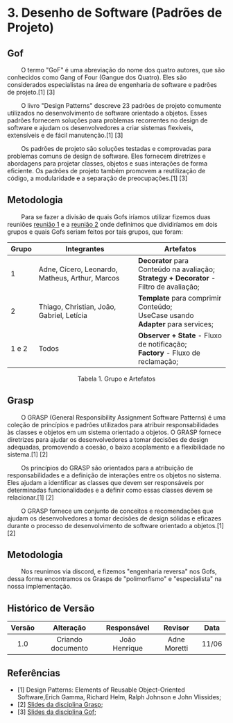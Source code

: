 # 3. Desenho de Software (Padrões de Projeto)

## Gof
&emsp;&emsp; O termo "GoF" é uma abreviação do nome dos quatro autores, que são conhecidos como Gang of Four (Gangue dos Quatro). Eles são considerados especialistas na área de engenharia de software e padrões de projeto.[1] [3]

&emsp;&emsp; O livro "Design Patterns" descreve 23 padrões de projeto comumente utilizados no desenvolvimento de software orientado a objetos. Esses padrões fornecem soluções para problemas recorrentes no design de software e ajudam os desenvolvedores a criar sistemas flexíveis, extensíveis e de fácil manutenção.[1] [3]

&emsp;&emsp; Os padrões de projeto são soluções testadas e comprovadas para problemas comuns de design de software. Eles fornecem diretrizes e abordagens para projetar classes, objetos e suas interações de forma eficiente. Os padrões de projeto também promovem a reutilização de código, a modularidade e a separação de preocupações.[1] [3]

## Metodologia
&emsp;&emsp; Para se fazer a divisão de quais Gofs iríamos utilizar fizemos duas reuniões [reunião 1](/docs/PadroesDeProjeto/AtaReuniao_3005.md) e a  [reunião 2](/docs/PadroesDeProjeto/AtaReuniao_0506.md) onde definimos que dividiríamos em dois grupos e quais Gofs seriam feitos por tais grupos, que foram:

| Grupo | Integrantes | Artefatos |
| - | - | - |
|  1 | Adne, Cícero, Leonardo, Matheus, Arthur, Marcos | **Decorator** para Conteúdo na avaliação;<br>**Strategy + Decorator** - Filtro de avaliação;  |
|  2 | Thiago, Christian, João, Gabriel, Letícia | **Template** para comprimir Conteúdo;<br>UseCase usando **Adapter** para services;  |
| 1 e 2 | Todos | **Observer + State** - Fluxo de notificação;<br>**Factory** - Fluxo de reclamação;|
<p align="center">Tabela 1. Grupo e Artefatos</p>

## Grasp
&emsp;&emsp; O GRASP (General Responsibility Assignment Software Patterns) é uma coleção de princípios e padrões utilizados para atribuir responsabilidades às classes e objetos em um sistema orientado a objetos. O GRASP fornece diretrizes para ajudar os desenvolvedores a tomar decisões de design adequadas, promovendo a coesão, o baixo acoplamento e a flexibilidade no sistema.[1] [2]

&emsp;&emsp; Os princípios do GRASP são orientados para a atribuição de responsabilidades e a definição de interações entre os objetos no sistema. Eles ajudam a identificar as classes que devem ser responsáveis por determinadas funcionalidades e a definir como essas classes devem se relacionar.[1] [2]

&emsp;&emsp; O GRASP fornece um conjunto de conceitos e recomendações que ajudam os desenvolvedores a tomar decisões de design sólidas e eficazes durante o processo de desenvolvimento de software orientado a objetos.[1] [2]

## Metodologia
&emsp;&emsp; Nos reunimos via discord, e fizemos "engenharia reversa" nos Gofs, dessa forma encontramos os Grasps de "polimorfismo" e "especialista" na nossa implementação.
##  Histórico de Versão

| Versão |      Alteração       |                Responsável                 |    Revisor    | Data  |
| :----: | :------------------: | :----------------------------------------: | :-----------: | :---: | 
| 1.0    | Criando documento   | João Henrique | Adne Moretti | 11/06 |

## Referências
- [1] Design Patterns: Elements of Reusable Object-Oriented Software,Erich Gamma, Richard Helm, Ralph Johnson e John Vlissides;
- [2] [Slides da disciplina Grasp](https://aprender3.unb.br/pluginfile.php/2482568/mod_label/intro/Arquitetura%20e%20Desenho%20de%20Software%20-%20Aula%20GRASP%20BASE%20Parte%20I%20-%20Profa.%20Milene.pdf);
- [3] [Slides da disciplina Gof](https://aprender3.unb.br/pluginfile.php/2482569/mod_label/intro/Arquitetura%20e%20Desenho%20de%20Software%20-%20Aula%20GoFs%20Criacionais%20-%20Profa.%20Milene.pdf);

